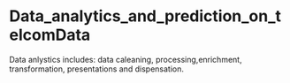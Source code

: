 # Data_analytics_and_prediction_on_telcomData
Data anlystics includes: data caleaning, processing,enrichment,  transformation,  presentations and  dispensation.
